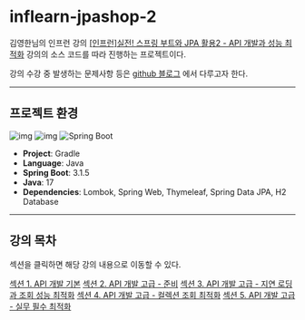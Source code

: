 # inflearn-jpashop-2
김영한님의 인프런 강의 [[인프런]실전! 스프링 부트와 JPA 활용2 - API 개발과 성능 최적화](https://www.inflearn.com/course/lecture?courseSlug=%EC%8A%A4%ED%94%84%EB%A7%81%EB%B6%80%ED%8A%B8-JPA-API%EA%B0%9C%EB%B0%9C-%EC%84%B1%EB%8A%A5%EC%B5%9C%EC%A0%81%ED%99%94&unitId=24316&tab=curriculum) 강의의 소스 코드를 따라 진행하는 프로젝트이다.

강의 수강 중 발생하는 문제사항 등은 [github 블로그](https://yeondori.github.io/posts/utilizing-jpa-2-01/) 에서 다루고자 한다.

---

## 프로젝트 환경
![img](https://img.shields.io/badge/gradle-02303A?style=for-the-badge&logo=gradle&logoColor=white) ![img](https://img.shields.io/badge/java-007396?style=for-the-badge&logo=java&logoColor=white) ![Spring Boot](https://img.shields.io/badge/springboot-6DB33F?style=for-the-badge&logo=springboot&logoColor=white)
- **Project**: Gradle
- **Language**: Java
- **Spring Boot**: 3.1.5
- **Java**: 17
- **Dependencies**: Lombok, Spring Web, Thymeleaf, Spring Data JPA, H2 Database

--- 

## 강의 목차

섹션을 클릭하면 해당 강의 내용으로 이동할 수 있다.

[섹션 1. API 개발 기본](docs/section01.md)
[섹션 2. API 개발 고급 - 준비](docs/section02.md)
[섹션 3. API 개발 고급 - 지연 로딩과 조회 성능 최적화](docs/section03.md)
[섹션 4. API 개발 고급 - 컬렉션 조회 최적화](docs/section04.md)
[섹션 5. API 개발 고급 - 실무 필수 최적화](docs/section05.md)